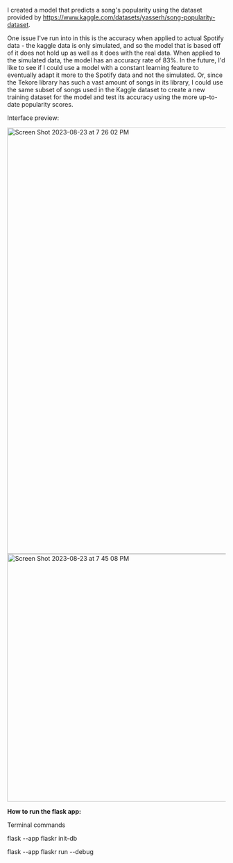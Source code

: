 I created a model that predicts a song's popularity using the dataset provided by https://www.kaggle.com/datasets/yasserh/song-popularity-dataset. 

One issue I've run into in this is the accuracy when applied to actual Spotify data - the kaggle data is only simulated, and so the model that is based off of it does not hold up as well as it does with the real data. When applied to the simulated data, the model has an accuracy rate of 83%. In the future, I'd like to see if I could use a model with a constant learning feature to eventually adapt it more to the Spotify data and not the simulated. Or, since the Tekore library has such a vast amount of songs in its library, I could use the same subset of songs used in the Kaggle dataset to create a new training dataset for the model and test its accuracy using the more up-to-date popularity scores.

Interface preview:

<img width="984" alt="Screen Shot 2023-08-23 at 7 26 02 PM" src="https://github.com/logank8/flask-model/assets/98340537/ea5c0e22-c489-4edd-804c-faef50c48504">

<img width="572" alt="Screen Shot 2023-08-23 at 7 45 08 PM" src="https://github.com/logank8/flask-model/assets/98340537/f5491d55-963f-4682-a85d-f8761a753812">


**How to run the flask app:**

Terminal commands

flask --app flaskr init-db

flask --app flaskr run --debug
